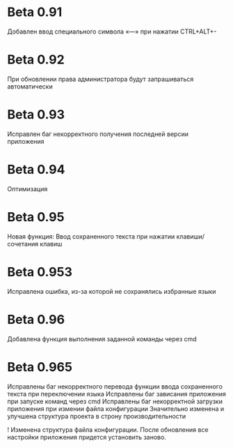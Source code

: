 # Beta 0.91
  Добавлен ввод специального символа «—» при нажатии CTRL+ALT+-
# Beta 0.92
  При обновлении права администратора будут запрашиваться автоматически
# Beta 0.93
  Исправлен баг некорректного получения последней версии приложения
# Beta 0.94
  Оптимизация
# Beta 0.95
  Новая функция: Ввод сохраненного текста при нажатии клавиши/сочетания клавиш
# Beta 0.953
  Исправлена ошибка, из-за которой не сохранялись избранные языки
# Beta 0.96
  Добавлена функция выполнения заданной команды через cmd
# Beta 0.965
  Исправлены баг некорректного перевода функции ввода сохраненного текста при переключении языка
  Исправлены баг зависания приложения при запуске команд через cmd
  Исправлены баг некорректной загрузки приложения при измении файла конфигурации
  Значительно изменена и улучшена структура проекта в строну производительности
  
  ! Изменена структура файла конфигурации. После обновления все настройки приложения придется установить заново.
